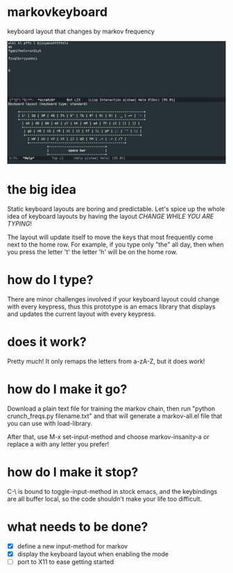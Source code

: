 # markovkeyboard
keyboard layout that changes by markov frequency

![screenshot](screenshot.png)

# the big idea
Static keyboard layouts are boring and predictable. Let's spice up the whole idea of keyboard layouts by having the layout *CHANGE WHILE YOU ARE TYPING*!

The layout will update itself to move the keys that most frequently come next to the home row.
For example, if you type only "the" all day, then when you press the letter 't' the letter 'h' will be on the home row.

# how do I type?
There are minor challenges involved if your keyboard layout could change with every keypress, thus this prototype is an emacs library that displays and updates the current layout with every keypress.


# does it work?

Pretty much! It only remaps the letters from a-zA-Z, but it does work!

# how do I make it go?

Download a plain text file for training the markov chain, then run "python crunch_freqs.py filename.txt" and that will generate a markov-all.el file that you can use with load-library.

After that, use M-x set-input-method and choose markov-insanity-a or replace a with any letter you prefer!

# how do I make it stop?

C-\ is bound to toggle-input-method in stock emacs, and the keybindings are all buffer local, so the code shouldn't make your life too difficult.

# what needs to be done?

- [X] define a new input-method for markov
- [X] display the keyboard layout when enabling the mode
- [ ] port to X11 to ease getting started
